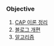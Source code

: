### Objective

1. [CAP 이론 정리](https://github.com/Road-of-CODEr/computer-science/pull/11)
2. [블로그 개편](https://puhehe99.netlify.app)
3. [알고리즘](./algorithm/)